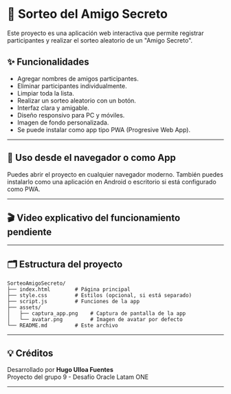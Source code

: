 # 🎁 Sorteo del Amigo Secreto

Este proyecto es una aplicación web interactiva que permite registrar participantes y realizar el sorteo aleatorio de un "Amigo Secreto".



## ✨ Funcionalidades

- Agregar nombres de amigos participantes.
- Eliminar participantes individualmente.
- Limpiar toda la lista.
- Realizar un sorteo aleatorio con un botón.
- Interfaz clara y amigable.
- Diseño responsivo para PC y móviles.
- Imagen de fondo personalizada.
- Se puede instalar como app tipo PWA (Progresive Web App).

---

## 📱 Uso desde el navegador o como App

Puedes abrir el proyecto en cualquier navegador moderno. También puedes instalarlo como una aplicación en Android o escritorio si está configurado como PWA.

---

## 🎬  Video explicativo del funcionamiento pendiente



---

## 🗂 Estructura del proyecto

```
SorteoAmigoSecreto/
├── index.html        # Página principal
├── style.css         # Estilos (opcional, si está separado)
├── script.js         # Funciones de la app
├── assets/
│   ├── captura_app.png    # Captura de pantalla de la app
│   └── avatar.png         # Imagen de avatar por defecto
└── README.md         # Este archivo
```

---

## 💡 Créditos

Desarrollado por **Hugo Ulloa Fuentes**  
Proyecto del grupo 9 - Desafío Oracle Latam ONE

---
